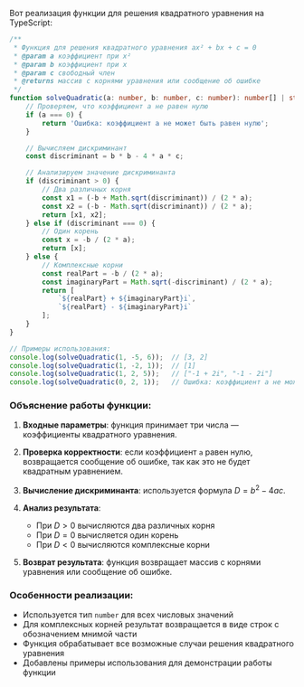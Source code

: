 Вот реализация функции для решения квадратного уравнения на TypeScript:

```typescript
/**
 * Функция для решения квадратного уравнения ax² + bx + c = 0
 * @param a коэффициент при x²
 * @param b коэффициент при x
 * @param c свободный член
 * @returns массив с корнями уравнения или сообщение об ошибке
 */
function solveQuadratic(a: number, b: number, c: number): number[] | string {
    // Проверяем, что коэффициент a не равен нулю
    if (a === 0) {
        return 'Ошибка: коэффициент a не может быть равен нулю';
    }

    // Вычисляем дискриминант
    const discriminant = b * b - 4 * a * c;

    // Анализируем значение дискриминанта
    if (discriminant > 0) {
        // Два различных корня
        const x1 = (-b + Math.sqrt(discriminant)) / (2 * a);
        const x2 = (-b - Math.sqrt(discriminant)) / (2 * a);
        return [x1, x2];
    } else if (discriminant === 0) {
        // Один корень
        const x = -b / (2 * a);
        return [x];
    } else {
        // Комплексные корни
        const realPart = -b / (2 * a);
        const imaginaryPart = Math.sqrt(-discriminant) / (2 * a);
        return [
            `${realPart} + ${imaginaryPart}i`,
            `${realPart} - ${imaginaryPart}i`
        ];
    }
}

// Примеры использования:
console.log(solveQuadratic(1, -5, 6));  // [3, 2]
console.log(solveQuadratic(1, -2, 1));  // [1]
console.log(solveQuadratic(1, 2, 5));   // ["-1 + 2i", "-1 - 2i"]
console.log(solveQuadratic(0, 2, 1));   // Ошибка: коэффициент a не может быть равен нулю
```

### Объяснение работы функции:

1. **Входные параметры**: функция принимает три числа — коэффициенты квадратного уравнения.

2. **Проверка корректности**: если коэффициент `a` равен нулю, возвращается сообщение об ошибке, так как это не будет квадратным уравнением.

3. **Вычисление дискриминанта**: используется формула $D = b^2 - 4ac$.

4. **Анализ результата**:
   * При $D > 0$ вычисляются два различных корня
   * При $D = 0$ вычисляется один корень
   * При $D < 0$ вычисляются комплексные корни

5. **Возврат результата**: функция возвращает массив с корнями уравнения или сообщение об ошибке.

### Особенности реализации:

* Используется тип `number` для всех числовых значений
* Для комплексных корней результат возвращается в виде строк с обозначением мнимой части
* Функция обрабатывает все возможные случаи решения квадратного уравнения
* Добавлены примеры использования для демонстрации работы функции